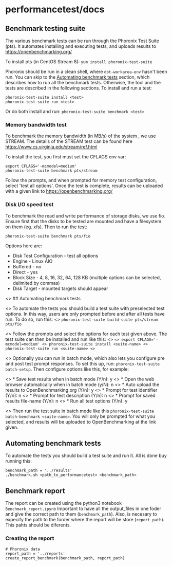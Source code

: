 # performancetest/docs


## Benchmark testing suite

The various benchmark tests can be run through the Phoronix Test Suite (pts). It automates installing and executing tests, and uploads results to https://openbenchmarking.org/

To install pts (in CentOS Stream 8):
`yum install phoronix-test-suite`

Phoronix should be run in a clean shell, where `dbt-workarea-env` hasn't been run. You can skip to the [Automating benchmark tests](https://github.com/DUNE-DAQ/performancetest#automating-benchmark-tests) section, which describes how to run all the benchmark tests. Otherwise, the tool and the tests are described in the following sections. To install and run a test:
```
phoronix-test-suite install <test>
phoronix-test-suite run <test>
```

Or do both install and run:
`phoronix-test-suite benchmark <test>`

### Memory bandwidth test

To benchmark the memory bandwidth (in MB/s) of the system , we use STREAM. The details of the STREAM test can be found here https://www.cs.virginia.edu/stream/ref.html

To install the test, you first must set the CFLAGS env var:
```
export CFLAGS='-mcmodel=medium'
phoronix-test-suite benchmark pts/stream
```

Follow the prompts, and when prompted for memory test configuration, select 'test all options'. Once the test is complete, results can be uploaded with a given link to https://openbenchmarking.org/

### Disk I/O speed test

To benchmark the read and write performance of storage disks, we use fio. Ensure first that the disks to be tested are mounted and have a filesystem on them (eg. xfs). Then to run the test:

`phoronix-test-suite benchmark pts/fio`

Options here are: 
* Disk Test Configuration - test all options
* Engine - Linux AIO
* Buffered - no
* Direct - yes
* Block Size - 4, 8, 16, 32, 64, 128 KB (multiple options can be selected, delimited by commas)
* Disk Target - mounted targets should appear

<> ## Automating benchmark tests

<> To automate the tests you should build a test suite with preselected test options. In this way, users are only prompted before and after all tests have run. To do so, run this:
<> `phoronix-test-suite build-suite pts/stream pts/fio`

<> Follow the prompts and select the options for each test given above. The test suite can then be installed  and run like this:
<> ```
<> export CFLAGS='-mcmodel=medium'
<> phoronix-test-suite install <suite-name>
<> phoronix-test-suite run <suite-name>
<> ```

<> Optionally you can run in batch mode, which also lets you configure pre and post test prompt responses. To  set this up, run: `phoronix-test-suite batch-setup`. Then configure options like this, for example:

<> * Save test results when in batch mode (Y/n): y
<> * Open the web browser automatically when in batch mode (y/N): n
<> * Auto upload the results to OpenBenchmarking.org (Y/n): y
<> * Prompt for test identifier (Y/n): n
<> * Prompt for test description (Y/n): n
<> * Prompt for saved results file-name (Y/n): n
<> * Run all test options (Y/n): y

<> Then run the test suite in batch mode like this `phoronix-test-suite batch-benchmark <suite-name>`. You  will only be prompted for what you selected, and results will be uploaded to OpenBenchmarking at the link given.

## Automating benchmark tests
To automate the tests you should build a test suite and run it. All is done buy running this:
```
benchmark_path = '../results'
./benchmark.sh <path_to_performancetest> <benchmark_path>
```

## Benchmark report
The report can be created using the python3 notebook `Benchmark_report.ipynb` Important to have all the output_files in one foder and give the correct path to them (`benchmark_path`). Also, is necesary to expecify the path to the forder where the report will be store (`report_path`). This pahts should be diferents.

### Creating the report

```
# Phoronix data 
report_path = '../reports'
create_report_benchmark(benchmark_path, report_path)
```
